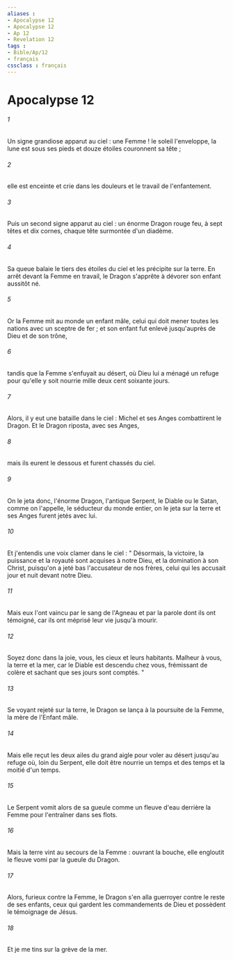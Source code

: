 ```yaml
---
aliases : 
- Apocalypse 12
- Apocalypse 12
- Ap 12
- Revelation 12
tags : 
- Bible/Ap/12
- français
cssclass : français
---
```


# Apocalypse 12

###### 1
Un signe grandiose apparut au ciel : une Femme ! le soleil l'enveloppe, la lune est sous ses pieds et douze étoiles couronnent sa tête ; 
###### 2
elle est enceinte et crie dans les douleurs et le travail de l'enfantement. 
###### 3
Puis un second signe apparut au ciel : un énorme Dragon rouge feu, à sept têtes et dix cornes, chaque tête surmontée d'un diadème. 
###### 4
Sa queue balaie le tiers des étoiles du ciel et les précipite sur la terre. En arrêt devant la Femme en travail, le Dragon s'apprête à dévorer son enfant aussitôt né. 
###### 5
Or la Femme mit au monde un enfant mâle, celui qui doit mener toutes les nations avec un sceptre de fer ; et son enfant fut enlevé jusqu'auprès de Dieu et de son trône, 
###### 6
tandis que la Femme s'enfuyait au désert, où Dieu lui a ménagé un refuge pour qu'elle y soit nourrie mille deux cent soixante jours. 
###### 7
Alors, il y eut une bataille dans le ciel : Michel et ses Anges combattirent le Dragon. Et le Dragon riposta, avec ses Anges, 
###### 8
mais ils eurent le dessous et furent chassés du ciel. 
###### 9
On le jeta donc, l'énorme Dragon, l'antique Serpent, le Diable ou le Satan, comme on l'appelle, le séducteur du monde entier, on le jeta sur la terre et ses Anges furent jetés avec lui. 
###### 10
Et j'entendis une voix clamer dans le ciel : " Désormais, la victoire, la puissance et la royauté sont acquises à notre Dieu, et la domination à son Christ, puisqu'on a jeté bas l'accusateur de nos frères, celui qui les accusait jour et nuit devant notre Dieu. 
###### 11
Mais eux l'ont vaincu par le sang de l'Agneau et par la parole dont ils ont témoigné, car ils ont méprisé leur vie jusqu'à mourir. 
###### 12
Soyez donc dans la joie, vous, les cieux et leurs habitants. Malheur à vous, la terre et la mer, car le Diable est descendu chez vous, frémissant de colère et sachant que ses jours sont comptés. " 
###### 13
Se voyant rejeté sur la terre, le Dragon se lança à la poursuite de la Femme, la mère de l'Enfant mâle. 
###### 14
Mais elle reçut les deux ailes du grand aigle pour voler au désert jusqu'au refuge où, loin du Serpent, elle doit être nourrie un temps et des temps et la moitié d'un temps. 
###### 15
Le Serpent vomit alors de sa gueule comme un fleuve d'eau derrière la Femme pour l'entraîner dans ses flots. 
###### 16
Mais la terre vint au secours de la Femme : ouvrant la bouche, elle engloutit le fleuve vomi par la gueule du Dragon. 
###### 17
Alors, furieux contre la Femme, le Dragon s'en alla guerroyer contre le reste de ses enfants, ceux qui gardent les commandements de Dieu et possèdent le témoignage de Jésus. 
###### 18
Et je me tins sur la grève de la mer. 
